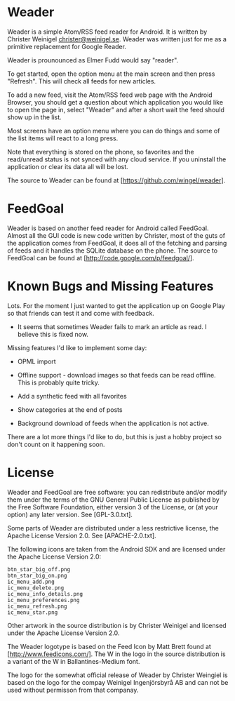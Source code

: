 Weader
======

Weader is a simple Atom/RSS feed reader for Android.  It is written by
Christer Weinigel <christer@weinigel.se>.  Weader was written just for
me as a primitive replacement for Google Reader.

Weader is prounounced as Elmer Fudd would say "reader".

To get started, open the option menu at the main screen and then press
"Refresh".  This will check all feeds for new articles.

To add a new feed, visit the Atom/RSS feed web page with the Android
Browser, you should get a question about which application you would
like to open the page in, select "Weader" and after a short wait the
feed should show up in the list.

Most screens have an option menu where you can do things and some of
the list items will react to a long press.

Note that everything is stored on the phone, so favorites and the
read/unread status is not synced with any cloud service.  If you
uninstall the application or clear its data all will be lost.

The source to Weader can be found at
[https://github.com/wingel/weader].

FeedGoal
========

Weader is based on another feed reader for Android called FeedGoal.
Almost all the GUI code is new code written by Christer, most of the
guts of the application comes from FeedGoal, it does all of the
fetching and parsing of feeds and it handles the SQLite database on
the phone.  The source to FeedGoal can be found at
[http://code.google.com/p/feedgoal/].

Known Bugs and Missing Features
===============================

Lots.  For the moment I just wanted to get the application up on
Google Play so that friends can test it and come with feedback.

 * It seems that sometimes Weader fails to mark an article as read.
   I believe this is fixed now.

Missing features I'd like to implement some day:

 * OPML import

 * Offline support - download images so that feeds can be read
   offline.  This is probably quite tricky.

 * Add a synthetic feed with all favorites

 * Show categories at the end of posts

 * Background download of feeds when the application is not active.

There are a lot more things I'd like to do, but this is just a hobby
project so don't count on it happening soon.

License
=======

Weader and FeedGoal are free software: you can redistribute and/or
modify them under the terms of the GNU General Public License as
published by the Free Software Foundation, either version 3 of the
License, or (at your option) any later version.  See [GPL-3.0.txt].

Some parts of Weader are distributed under a less restrictive license,
the Apache License Version 2.0.  See [APACHE-2.0.txt].

The following icons are taken from the Android SDK and are licensed
under the Apache License Version 2.0:

    btn_star_big_off.png
    btn_star_big_on.png
    ic_menu_add.png
    ic_menu_delete.png
    ic_menu_info_details.png
    ic_menu_preferences.png
    ic_menu_refresh.png
    ic_menu_star.png

Other artwork in the source distribution is by Christer Weinigel and
licensed under the Apache License Version 2.0.

The Weader logotype is based on the Feed Icon by Matt Brett found at
[http://www.feedicons.com/].  The W in the logo in the source
distribution is a variant of the W in Ballantines-Medium font.

The logo for the somewhat official release of Weader by Christer
Weingiel is based on the logo for the compay Weinigel Ingenjörsbyrå AB
and can not be used without permisson from that companay.
